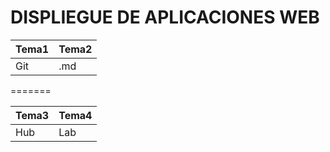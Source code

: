 # DISPLIEGUE DE APLICACIONES WEB 
Tema1 | Tema2
--|--
Git | .md

=======

Tema3 | Tema4
--|--
Hub | Lab
